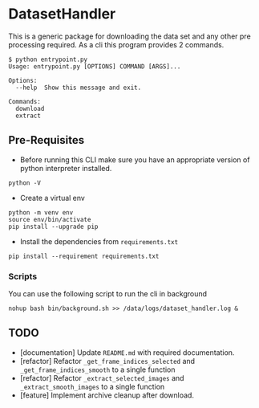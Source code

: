 # DatasetHandler

This is a generic package for downloading the data set and any other pre processing required.
As a cli this program provides 2 commands.

```shell
$ python entrypoint.py
Usage: entrypoint.py [OPTIONS] COMMAND [ARGS]...

Options:
  --help  Show this message and exit.

Commands:
  download
  extract
```

## Pre-Requisites

- Before running this CLI make sure you have an appropriate version of python interpreter installed.

```shell
python -V
```

- Create a virtual env

```shell
python -m venv env
source env/bin/activate
pip install --upgrade pip
```

- Install the dependencies from `requirements.txt`

```shell
pip install --requirement requirements.txt
```

### Scripts

You can use the following script to run the cli in background
```shell
nohup bash bin/background.sh >> /data/logs/dataset_handler.log &
```
## TODO

- [documentation] Update `README.md` with required documentation.
- [refactor] Refactor `_get_frame_indices_selected` and `_get_frame_indices_smooth` to a single function
- [refactor] Refactor `_extract_selected_images` and `_extract_smooth_images` to a single function
- [feature] Implement archive cleanup after download.
